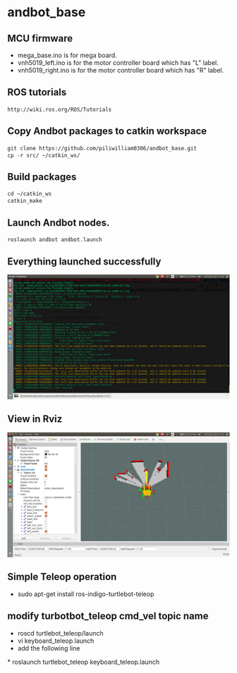 # andbot_base

## MCU firmware
  * mega_base.ino is for mega board.
  * vnh5019_left.ino is for the motor controller board which has "L" label.  
  * vnh5019_right.ino is for the motor controller board which has "R" label.

## ROS tutorials

    http://wiki.ros.org/ROS/Tutorials

## Copy Andbot packages to catkin workspace

    git clone https://github.com/piliwilliam0306/andbot_base.git
    cp -r src/ ~/catkin_ws/
  
## Build packages
    cd ~/catkin_ws
    catkin_make

## Launch Andbot nodes.

    roslaunch andbot andbot.launch

## Everything launched successfully
![](https://github.com/piliwilliam0306/andbot_base/blob/master/odom_received.png)

## View in Rviz
![](https://github.com/piliwilliam0306/andbot_base/blob/master/rviz.png)

## Simple Teleop operation
  * sudo apt-get install ros-indigo-turtlebot-teleop
  

## modify turbotbot_teleop cmd_vel topic name
  * roscd turtlebot_teleop/launch
  * vi keyboard_teleop.launch
  * add the following line
   <remap from ="turtlebot_teleop_keyboard/cmd_vel" to="andbot/cmd_vel"/>
  * roslaunch turtlebot_teleop keyboard_teleop.launch
